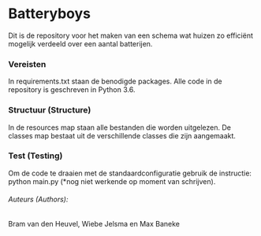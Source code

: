 # Batteryboys
Dit is de repository voor het maken van een schema wat huizen zo efficiënt mogelijk verdeeld over een aantal batterijen.

### Vereisten
In requirements.txt staan de benodigde packages. Alle code in de repository is geschreven in Python 3.6.
  
### Structuur (Structure)
In de resources map staan alle bestanden die worden uitgelezen. De classes map bestaat uit de verschillende classes die zijn aangemaakt.
  
### Test (Testing)
Om de code te draaien met de standaardconfiguratie gebruik de instructie:
python main.py (*nog niet werkende op moment van schrijven).
   
###### Auteurs (Authors):
Bram van den Heuvel, Wiebe Jelsma en Max Baneke
